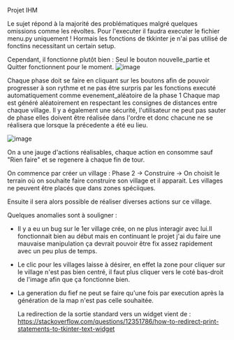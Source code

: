 Projet IHM 

Le sujet répond à la majorité des problématiques malgré quelques omissions comme les révoltes. 
Pour l'executer il faudra executer le fichier menu.py uniquement ! 
Hormais les fonctions de tkkinter je n'ai pas utilisé de fonctins necessitant un certain setup.

Cependant, il fonctionne plutôt bien :
Seul le bouton nouvelle_partie et Quitter fonctionnent pour le moment.
![image](https://github.com/user-attachments/assets/9bb9d9ef-c42b-4808-bfa7-2f600bd38482)

Chaque phase doit se faire en cliquant sur les boutons afin de pouvoir progresser à son rythme et ne pas être surpris par les fonctions executé automatiquement comme evenement_aléatoire de la phase 1
Chaque map est généré aléatoirement en respectant les consignes de distances entre chaque village.
Il y a également une sécurité, l'utilisateur ne peut pas sauter de phase elles doivent être réalisée dans l'ordre et donc chacune ne se réalisera que lorsque la précedente a été eu lieu.

![image](https://github.com/user-attachments/assets/14b14934-0394-47ba-a54b-61d720a8e27a)

On a une jauge d'actions réalisables, chaque action en consomme sauf "Rien faire" et se regenere à chaque fin de tour.

On commence par créer un village : Phase 2 -> Construire -> On choisit le terrain où on souhaite faire construire son village et il apparait.
Les villages ne peuvent être placés que dans zones spéciiques.

Ensuite il sera alors possible de réaliser diverses actions sur ce village.



Quelques anomalies sont à souligner :

- Il y a eu un bug sur le 1er village crée, on ne plus interagir avec lui.Il fonctionnait bien au début mais en continuant le projet j'ai du faire une mauvaise manipulation ça devrait pouvoir être fix assez rapidement avec un peu plus de temps.

- Le clic pour les villages laisse à désirer, en effet la zone pour cliquer sur le village n'est pas bien centré, il faut plus cliquer vers le coté bas-droit de l'image afin que ça fonctionne bien.

- La generation du fief ne peut se faire qu'une fois par execution après la génération de la map n'est pas celle souhaitée.


  La redirection de la sortie standard vers un widget vient de :
  https://stackoverflow.com/questions/12351786/how-to-redirect-print-statements-to-tkinter-text-widget

  
